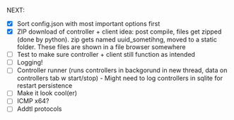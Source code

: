 NEXT:

 - [X] Sort config.json with most important options first
 - [X] ZIP download of controller + client
       idea: post compile, files get zipped (done by python). zip gets named uuid_sometihng, moved to a static folder. These files are shown in a file browser somewhere
 - [ ] Test to make sure controller + client still function as intended
 - [ ] Logging!
 - [ ] Controller runner (runs controllers in backgorund in new thread, data on controllers tab w start/stop)
        - Might need to log controllers in sqlite for restart persistence
 - [ ] Make it look cool(er)
 - [ ] ICMP x64?
 - [ ] Addtl protocols
